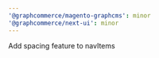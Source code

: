 ```yaml
---
'@graphcommerce/magento-graphcms': minor
'@graphcommerce/next-ui': minor
---
```


Add spacing feature to navItems
